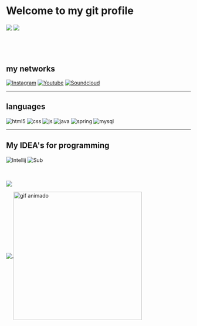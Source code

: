 # Welcome to my git profile

<div style="display: inline-block">
  <img align="center" src="https://github-readme-stats.vercel.app/api?username=GustavoHeimburg&show_icons=true&theme=onedark" />
  <img align="center" src="https://github-readme-stats.vercel.app/api/top-langs/?username=GustavoHeimburg&theme=onedark&hide_border=true" />

<br><br>
</div>
<h2>my networks</h2> 

[![Instagram](https://img.shields.io/badge/Instagram-E4405F?style=for-the-badge&logo=instagram&logoColor=white)](https://instagram.com/Guste.heimp)
[![Youtube](	https://img.shields.io/badge/YouTube_Gaming-FF0000?style=for-the-badge&logo=youtube-gaming&logoColor=white)](https://www.youtube.com/channel/UC_PXfmAnpPU1jAI4pQkvNog)
[![Soundcloud](https://img.shields.io/badge/SoundCloud-FF3300?style=for-the-badge&logo=soundcloud&logoColor=white)](https://soundcloud.com/gustavo-heimburg-pereira)

***

<h2>languages</h2>

<div style="display: inline_block">
  <img align="center" alt="html5" src="https://img.shields.io/badge/HTML5-E34F26?style=for-the-badge&logo=html5&logoColor=white" />
  <img align="center" alt="css" src="https://img.shields.io/badge/CSS3-1572B6?style=for-the-badge&logo=css3&logoColor=white" />
  <img align="center" alt="js" src="https://img.shields.io/badge/JavaScript-F7DF1E?style=for-the-badge&logo=javascript&logoColor=black" />
  <img align="center" alt="java" src="https://img.shields.io/badge/Java-ED8B00?style=for-the-badge&logo=openjdk&logoColor=white" />
  <img align="center" alt="spring" src="https://img.shields.io/badge/Spring-6DB33F?style=for-the-badge&logo=spring&logoColor=white" />
  <img align="center" alt="mysql" src="https://img.shields.io/badge/MySQL-00000F?style=for-the-badge&logo=mysql&logoColor=white" />
</div>

***

<h2>My IDEA's for programming</h2>

<div>
  <img align="center" alt="Intellij" src="https://img.shields.io/badge/IntelliJ_IDEA-000000.svg?style=for-the-badge&logo=intellij-idea&logoColor=white"/>
  <img align="center" alt="Sub" src="https://img.shields.io/badge/Visual_Studio_Code-0078D4?style=for-the-badge&logo=visual%20studio%20code&logoColor=white"/>
  
</div>

<p align="left">
  <br><br>
  <a href="https://github.com/GustavoHeimburg"><img src="http://github-readme-streak-stats.herokuapp.com?user=GustavoHeimburg&theme=onedark&hide_border=true&date_format=j%20M%5B%20Y%5D"></a>
</p>

<a href="https://github.com/GustavoHeimburg/Website">
  <img align="center" src="https://github-readme-stats.vercel.app/api/pin/?username=gustavoHeimburg&repo=Website&theme=onedark" />
</a>
  <img align="center" src="https://github.com/Anmol-Baranwal/Cool-GIFs-For-GitHub/assets/74038190/de30015f-dc5f-4ecf-a49b-ccd2b89776e4" width="350" align="right" alt="gif animado"></a>

</div>
<br><br>
